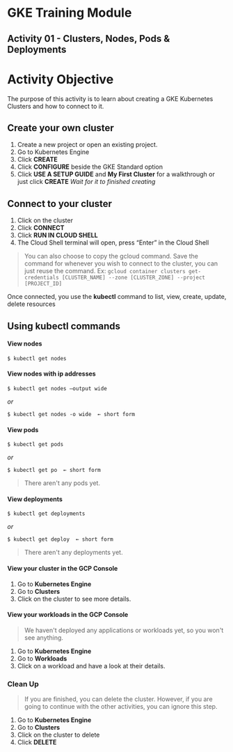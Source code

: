 # GKE Training Module
## Activity 01 - Clusters, Nodes, Pods & Deployments

# Activity Objective

The purpose of this activity is to learn about creating a GKE Kubernetes Clusters and how to connect to it.

## Create your own cluster
1. Create a new project or open an existing project.
1. Go to Kubernetes Engine
1. Click **CREATE**
1. Click **CONFIGURE** beside the GKE Standard option
1. Click **USE A SETUP GUIDE** and **My First Cluster** for a walkthrough or just click **CREATE**
*Wait for it to finished creating*

## Connect to your cluster
1. Click on the cluster
1. Click **CONNECT**
1. Click **RUN IN CLOUD SHELL**
1. The Cloud Shell terminal will open, press “Enter” in the Cloud Shell

>You can also choose to copy the gcloud command. Save the command for whenever you wish to connect to the cluster, you can just reuse the command.
Ex: `gcloud container clusters get-credentials [CLUSTER_NAME] --zone [CLUSTER_ZONE] --project [PROJECT_ID]`

Once connected, you use the **kubectl** command to list, view, create, update, delete resources

## Using kubectl commands
#### View nodes
```
$ kubectl get nodes
```

#### View nodes with ip addresses
```
$ kubectl get nodes –output wide
```
*or*
```
$ kubectl get nodes -o wide  ← short form
```

#### View pods
```
$ kubectl get pods
```
*or*
```
$ kubectl get po  ← short form
```
>There aren't any pods yet.

#### View deployments
```
$ kubectl get deployments
```
*or*
```
$ kubectl get deploy  ← short form
```
>There aren't any deployments yet.

#### View your cluster in the GCP Console
1. Go to **Kubernetes Engine**
1. Go to **Clusters**
1. Click on the cluster to see more details.

#### View your workloads in the GCP Console
> We haven't deployed any applications or workloads yet, so you won't see anything.
1. Go to **Kubernetes Engine**
1. Go to **Workloads**
1. Click on a workload and have a look at their details.

### Clean Up
> If you are finished, you can delete the cluster. However, if you are going to continue with the other activities, you can ignore this step.
1. Go to **Kubernetes Engine**
1. Go to **Clusters**
1. Click on the cluster to delete
1. Click **DELETE**
